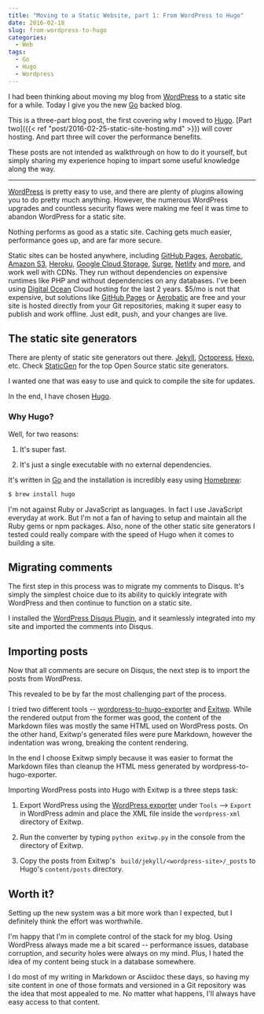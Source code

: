 ```yaml
---
title: "Moving to a Static Website, part 1: From WordPress to Hugo"
date: 2016-02-18
slug: from-wordpress-to-hugo
categories:
  - Web
tags:
  - Go
  - Hugo
  - Wordpress
---
```


I had been thinking about moving my blog from [WordPress](https://wordpress.org/) to a static site for a while. Today I give you the new [Go](https://golang.org/) backed blog.

This is a three-part blog post, the first covering why I moved to [Hugo](https://gohugo.io). [Part two]({{< ref "post/2016-02-25-static-site-hosting.md" >}}) will cover hosting. And part three will cover the performance benefits.

These posts are not intended as walkthrough on how to do it yourself, but simply sharing my experience hoping to impart some useful knowledge along the way.

<!--more-->
---

[WordPress](https://wordpress.org/) is pretty easy to use, and there are plenty of plugins allowing you to do pretty much anything. However, the numerous WordPress upgrades and countless security flaws were making me feel it was time to abandon WordPress for a static site.

Nothing performs as good as a static site. Caching gets much easier, performance goes up, and are far more secure.

Static sites can be hosted anywhere, including [GitHub Pages](https://pages.github.com/), [Aerobatic](https://www.aerobatic.com/), [Amazon S3](https://aws.amazon.com/s3/), [Heroku](https://www.heroku.com/), [Google Cloud Storage](https://cloud.google.com/storage/), [Surge](https://surge.sh/), [Netlify](https://www.netlify.com/) and [more](http://designrope.com/toolbox/static-web-hosting/), and work well with CDNs. They run without dependencies on expensive runtimes like PHP and without dependencies on any databases. I've been using [Digital Ocean](https://www.digitalocean.com/?refcode=650226cfe04d) Cloud hosting for the last 2 years. $5/mo is not that expensive, but solutions like [GitHub Pages](https://pages.github.com) or [Aerobatic](https://www.aerobatic.com/) are free and your site is hosted directly from your Git repositories, making it super easy to publish and work offline. Just edit, push, and your changes are live.

## The static site generators

There are plenty of static site generators out there. [Jekyll](https://jekyllrb.com), [Octopress](http://octopress.org), [Hexo](https://hexo.io), etc. Check [StaticGen](https://www.staticgen.com) for the top Open Source static site generators.

I wanted one that was easy to use and quick to compile the site for updates.

In the end, I have chosen [Hugo](https://gohugo.io).

### Why Hugo?

Well, for two reasons:

1. It's super fast.

2. It's just a single executable with no external dependencies.

It's written in [Go](https://golang.org/) and the installation is incredibly easy using [Homebrew](http://brew.sh/):

```bash
$ brew install hugo
```

I'm not against Ruby or JavaScript as languages. In fact I use JavaScript everyday at work. But I'm not a fan of having to setup and maintain all the Ruby gems or npm packages. Also, none of the other static site generators I tested could really compare with the speed of Hugo when it comes to building a site.

## Migrating comments

The first step in this process was to migrate my comments to Disqus. It's simply the simplest choice due to its ability to quickly integrate with WordPress and then continue to function on a static site.

I installed the [WordPress Disqus Plugin](https://wordpress.org/plugins/disqus-comment-system/), and it seamlessly integrated into my site and imported the comments into Disqus.

## Importing posts

Now that all comments are secure on Disqus, the next step is to import the posts from WordPress.

This revealed to be by far the most challenging part of the process.

I tried two different tools --  [wordpress-to-hugo-exporter](https://github.com/SchumacherFM/wordpress-to-hugo-exporter) and [Exitwp](https://github.com/thomasf/exitwp). While the rendered output from the former was good, the content of the Markdown files was mostly the same HTML used on WordPress posts. On the other hand, Exitwp's generated files were pure Markdown, however the indentation was wrong, breaking the content rendering.

In the end I choose Exitwp simply because it was easier to format the Markdown files than cleanup the HTML mess generated by wordpress-to-hugo-exporter.

Importing WordPress posts into Hugo with Exitwp is a three steps task:

1. Export WordPress using the [WordPress exporter](https://en.support.wordpress.com/export/) under `Tools` --> `Export` in WordPress admin and place the XML file inside the `wordpress-xml` directory of Exitwp.

2. Run the converter by typing `python exitwp.py` in the console from the directory of Exitwp.

3. Copy the posts from Exitwp's ` build/jekyll/<wordpress-site>/_posts` to Hugo's `content/posts` directory.

## Worth it?

Setting up the new system was a bit more work than I expected, but I definitely think the effort was worthwhile.

I'm happy that I'm in complete control of the stack for my blog. Using WordPress always made me a bit scared -- performance issues, database corruption, and security holes were always on my mind. Plus, I hated the idea of my content being stuck in a database somewhere.

I do most of my writing in Markdown or Asciidoc these days, so having my site content in one of those formats and versioned in a Git repository was the idea that most appealed to me. No matter what happens, I'll always have easy access to that content.
